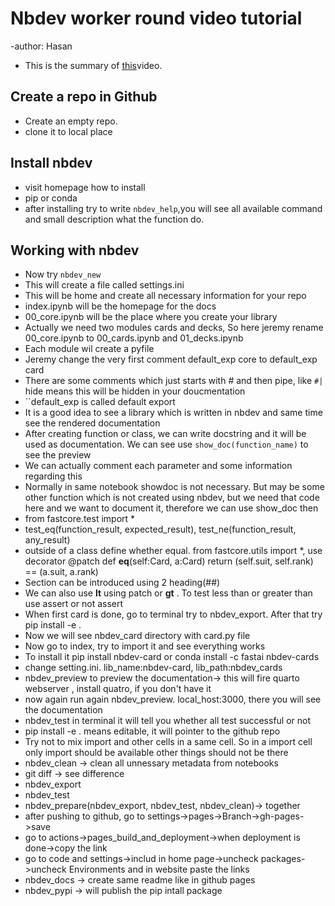 # Nbdev worker round video tutorial

-author: Hasan

* This is the summary of [this](https://www.youtube.com/watch?v=67FdzLSt4aA&ab_channel=JeremyHoward)video.

## Create a repo in Github
* Create an empty repo.
* clone it to local place
## Install nbdev
* visit homepage how to install 
* pip or conda
* after installing try to write ``nbdev_help``,you will see all available command and small description what the function do.
## Working with nbdev 

* Now try ``nbdev_new``
* This will create a file called settings.ini 
* This will be home and create all necessary information for your repo
* index.ipynb will be the homepage for the docs
* 00_core.ipynb will be the place where you create your library
* Actually we need two modules cards and decks, So here jeremy rename 00_core.ipynb to 00_cards.ipynb and 01_decks.ipynb
* Each module wil create a pyfile 
* Jeremy change the very first comment default_exp core to default_exp card
* There are some comments which just starts with # and then pipe, like ``#|`` hide means this will be hidden in your doucmentation
* ``default_exp is called default export
* It is a good idea to see a library which is written in nbdev and same time see the rendered documentation
* After creating function or class, we can write docstring and it will be used as documentation. We can see use ``show_doc(function_name)`` to see the preview
* We can actually comment each parameter and some information regarding this
* Normally in same notebook showdoc is not necessary. But may be some other function which is not created using nbdev, but we need that code here and we want to document it, therefore we can use show_doc then
* from fastcore.test import *
* test_eq(function_result, expected_result), test_ne(function_result, any_result)
* outside of a class define whether equal. from fastcore.utils import *, use decorator @patch def __eq__(self:Card, a:Card) return (self.suit, self.rank) == (a.suit, a.rank)
* Section can be introduced using 2 heading(##)
* We can also use __lt__ using patch or __gt__ . To test less than or greater than use assert or not assert
* When first card is done, go to terminal try to nbdev_export. After that try pip install -e .
* Now we will see nbdev_card directory with card.py file
* Now go to index, try to import it and see everything works
* To install it pip install nbdev-card or conda install -c fastai nbdev-cards
* change setting.ini. lib_name:nbdev-card, lib_path:nbdev_cards
* nbdev_preview to preview the documentation-> this will fire quarto webserver , install quatro, if you don't have it
* now again run again nbdev_preview. local_host:3000, there you will see the documentation
* nbdev_test in terminal it will tell you whether all test successful or not 
* pip install -e . means editable, it will  pointer to the github repo
* Try not to mix import and other cells in a same cell. So in a import cell only import should be available other things should not be there
* nbdev_clean -> clean all unnessary metadata from notebooks
* git diff -> see difference
* nbdev_export
* nbdev_test
* nbdev_prepare(nbdev_export, nbdev_test, nbdev_clean)-> together
* after pushing to github, go to settings->pages->Branch->gh-pages->save
* go to actions->pages_build_and_deployment->when deployment is done->copy the link
* go to code and settings->includ in home page->uncheck packages->uncheck Environments and in website paste the links
* nbdev_docs  -> create same readme like in github pages
* nbdev_pypi -> will publish the pip intall package
